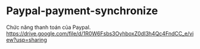# Paypal-payment-synchronize
Chức năng thanh toán của Paypal.
https://drive.google.com/file/d/1R0W6Fsbs3OyhboxZ0dI3h4Qc4FndCC_e/view?usp=sharing
